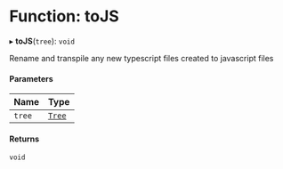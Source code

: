 # Function: toJS

▸ **toJS**(`tree`): `void`

Rename and transpile any new typescript files created to javascript files

#### Parameters

| Name   | Type                                  |
| :----- | :------------------------------------ |
| `tree` | [`Tree`](../../devkit/documents/Tree) |

#### Returns

`void`
